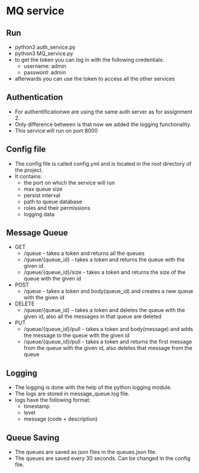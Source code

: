 # MQ service


## Run
* python3 auth_service.py
* python3 MQ_service.py
* to get the token you can log in with the following credentials:
    * username: admin
    * password: admin
* afterwards you can use the token to access all the other services

## Authentication
* For authentificationwe are using the same auth server as for assignment 2.
* Only difference between is that now we added the logging functionality.
* This service will run on port 8000

## Config file
* The config file is called config.yml and is located in the root directory of the project.
* It contains:
    * the port on which the service will run
    * max queue size
    * persist interval
    * path to queue database
    * roles and their permissions
    * logging data

## Message Queue
* GET
    * /queue - takes a token and returns all the queues
    * /queue/{queue_id} - takes a token and returns the queue with the given id
    * /queue/{queue_id}/size - takes a token and returns the size of the queue with the given id
* POST
    * /queue - takes a token and body(queue_id) and creates a new queue with the given id
* DELETE
    * /queue/{queue_id} - takes a token and deletes the queue with the given id, also all the messages in that queue are deleted
* PUT   
    * /queue/{queue_id}/pull - takes a token and body(message) and adds the message to the queue with the given id
    * /queue/{queue_id}/pull - takes a token and returns the first message from the queue with the given id, also deletes that message from the queue

## Logging
* The logging is done with the help of the python logging module.
* The logs are stored in message_queue.log file.
* logs have the following format:
    * timestamp
    * level
    * message (code + description)

## Queue Saving
* The queues are saved as json files in the queues.json file.
* The queues are saved every 30 seconds. Can be changed in the config file.